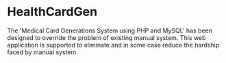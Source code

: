 # HealthCardGen
The 'Medical Card Generations System using PHP and MySQL' has been designed to override the problem of existing manual system. This web application is supported to eliminate and in some case reduce the hardship faced by manual system.
